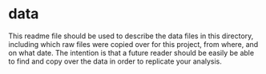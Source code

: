 # data

This readme file should be used to describe the data files in this directory, including which raw files were copied over for this project, from where, and on what date. The intention is that a future reader should be easily be able to find and copy over the data in order to replicate your analysis.

